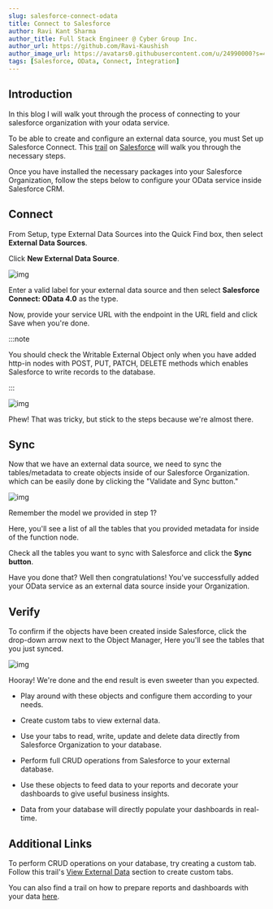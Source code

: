 ```yaml
---
slug: salesforce-connect-odata
title: Connect to Salesforce
author: Ravi Kant Sharma
author_title: Full Stack Engineer @ Cyber Group Inc.
author_url: https://github.com/Ravi-Kaushish
author_image_url: https://avatars0.githubusercontent.com/u/24990000?s=400&u=dbce2090b78b7108c7cbad0d1bf8fa2c8044c9d8&v=4
tags: [Salesforce, OData, Connect, Integration]
---
```


## Introduction

In this blog I will walk yout through the process of connecting to your salesforce organization with your odata service.

<!-- > Connect and configure your service in Salesforce External Data Source. -->

To be able to create and configure an external data source, you must Set up Salesforce Connect. This [trail](https://trailhead.salesforce.com/en/content/learn/modules/lightning_connect/lightning_connect_setup) on [Salesforce](https://trailhead.salesforce.com/en/home) will walk you through the necessary steps. 

Once you have installed the necessary packages into your Salesforce Organization, follow the steps below to configure your OData service inside Salesforce CRM.

## Connect

From Setup, type External Data Sources into the Quick Find box, then select **External Data Sources**.

Click **New External Data Source**.

![img](/assets/blogs/odata/odata-sf-1.jpg)

Enter a valid label for your external data source and then select **Salesforce Connect: OData 4.0** as the type.

Now, provide your service URL with the endpoint in the URL field and click Save when you're done.

:::note

You should check the Writable External Object only when you have added http-in nodes with POST, PUT, PATCH, DELETE methods which enables Salesforce to write records to the database.

:::

![img](/assets/blogs/odata/odata-sf-2.jpg)

Phew! That was tricky, but stick to the steps because we're almost there.

## Sync

Now that we have an external data source, we need to sync the tables/metadata to create objects inside of our Salesforce Organization. which can be easily done by clicking the "Validate and Sync button."

![img](/assets/blogs/odata/odata-sf-3.jpg)

Remember the model we provided in step 1?

Here, you'll see a list of all the tables that you provided metadata for inside of the function node.

Check all the tables you want to sync with Salesforce and click the **Sync button**.

Have you done that? Well then congratulations! You've successfully added your OData service as an external data source inside your Organization. 

## Verify

To confirm if the objects have been created inside Salesforce, click the drop-down arrow next to the Object Manager,  Here you'll see the tables that you just synced.

![img](/assets/blogs/odata/odata-sf-4.jpg)

Hooray! We're done and the end result is even sweeter than you expected. 

* Play around with these objects and configure them according to your needs.

* Create custom tabs to view external data.

* Use your tabs to read, write, update and delete data directly from Salesforce Organization to your database.

* Perform full CRUD operations from Salesforce to your external database.

* Use these objects to feed data to your reports and decorate your dashboards to give useful business insights.

* Data from your database will directly populate your dashboards in real-time.

## Additional Links

To perform CRUD operations on your database, try creating a custom tab. Follow this trail's [View External Data](https://trailhead.salesforce.com/en/content/learn/modules/lightning_connect/lightning_connect_setup) section to create custom tabs.

You can also find a trail on how to prepare reports and dashboards with your data [here](https://trailhead.salesforce.com/en/content/learn/modules/lex_implementation_reports_dashboards).